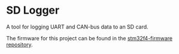 # SD Logger
A tool for logging UART and CAN-bus data to an SD card.

The firmware for this project can be found in the [stm32f4-firmware repository](https://github.com/r-oung/stm32f4-firmware).
